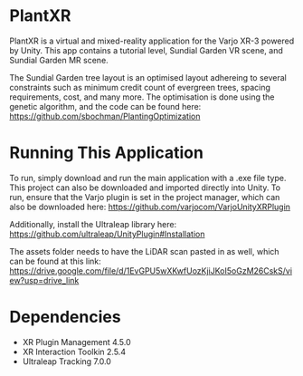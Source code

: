 # PlantXR 
PlantXR is a virtual and mixed-reality application for the Varjo XR-3 powered by Unity. This app contains a tutorial level, Sundial Garden VR scene, and Sundial Garden MR scene. 

The Sundial Garden tree layout is an optimised layout adhereing to several constraints such as minimum credit count of evergreen trees, spacing requirements, cost, and many more. The optimisation is done using the genetic algorithm, and the code can be found here: https://github.com/sbochman/PlantingOptimization


# Running This Application
To run, simply download and run the main application with a .exe file type. This project can also be downloaded and imported directly into Unity. To run, ensure that the Varjo plugin is set in the project manager, which can also be downloaded here: https://github.com/varjocom/VarjoUnityXRPlugin

Additionally, install the Ultraleap library here: https://github.com/ultraleap/UnityPlugin#Installation

The assets folder needs to have the LiDAR scan pasted in as well, which can be found at this link: https://drive.google.com/file/d/1EvGPU5wXKwfUozKjiJKoI5oGzM26CskS/view?usp=drive_link

# Dependencies
  * XR Plugin Management 4.5.0
  * XR Interaction Toolkin 2.5.4
  * Ultraleap Tracking 7.0.0

